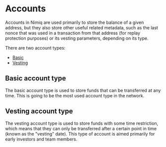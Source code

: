 # Accounts

Accounts in Nimiq are used primarily to store the balance of a given address, but they also store other useful related metadata, such as the last nonce that was used in a transaction from that address (for replay protection purposes) or its vesting parameters, depending on its type.

There are two account types:
  * [Basic](#basic-account-type)
  * [Vesting](#vesting-account-type)

## Basic account type

The basic account type is used to store funds that can be transferred at any time. This is going to be the most used account type in the network.


## Vesting account type

The vesting account type is used to store funds with some time restriction, which means that they can only be transferred after a certain point in time (known as the "vesting" date). This type of account is aimed primarily for early investors and team members.